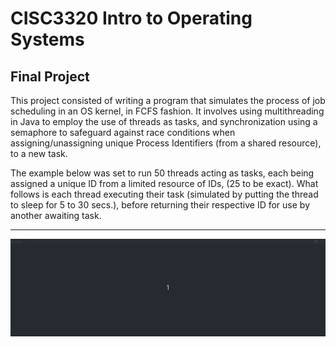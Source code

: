 # CISC3320 Intro to Operating Systems 

## Final Project

This project consisted of writing a program that simulates the process of job scheduling in an OS kernel, in FCFS fashion. 
It involves using multithreading in Java to employ the use of threads as tasks, and synchronization using a semaphore
to safeguard against race conditions when assigning/unassigning unique Process Identifiers (from a shared resource),
to a new task. 

The example below was set to run 50 threads acting as tasks, each being assigned a unique ID from a limited resource of IDs,
(25 to be exact). What follows is each thread executing their task (simulated by putting the thread to sleep for 5 to 30 secs.),
before returning their respective ID for use by another awaiting task.

-------------------------

![alt text](https://github.com/adempus/CISC3320/blob/master/OS_HW3/ProcessIDScheduler.gif)
